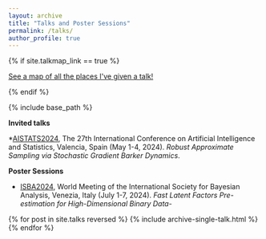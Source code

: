 ```yaml
---
layout: archive
title: "Talks and Poster Sessions"
permalink: /talks/
author_profile: true
---
```


{% if site.talkmap_link == true %}

<p style="text-decoration:underline;"><a href="/talkmap.html">See a map of all the places I've given a talk!</a></p>

{% endif %}

{% include base_path %}

**Invited talks**

*[AISTATS2024](http://aistats.org/aistats2024/), The 27th International Conference on Artificial Intelligence and Statistics, Valencia, Spain (May 1-4, 2024).
*Robust Approximate Sampling via Stochastic Gradient Barker Dynamics*.

**Poster Sessions**
* [ISBA2024](https://www.unive.it/web/en/2208/home), World Meeting of the International Society for Bayesian Analysis, Venezia, Italy (July 1-7, 2024).
*Fast Latent Factors Pre-estimation for High-Dimensional Binary Data*-


{% for post in site.talks reversed %}
  {% include archive-single-talk.html %}
{% endfor %}
